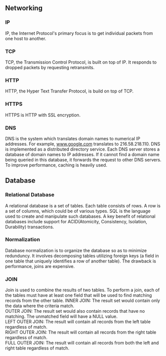 ## Networking

### IP
IP, the Internet Protocol's primary focus is to get individual packets from one host to another.

### TCP
TCP, the Transmission Control Protocol, is built on top of IP. It responds to dropped packets by requesting retransmits.

### HTTP
HTTP, the Hyper Text Transfer Protocol, is build on top of TCP.

### HTTPS
HTTPS is HTTP with SSL encryption. 

### DNS
DNS is the system which translates domain names to numerical IP addresses. For example, www.google.com translates to 216.58.218.110. DNS is implemented as a distributed directory service. Each DNS server stores a database of domain names to IP addresses. If it cannot find a domain name being queried in this database, it forwards the request to other DNS servers. To improve performance, caching is heavily used.

## Database

### Relational Database
A relational database is a set of tables. Each table consists of rows. A row is a set of columns, which could be of various types. SQL is the language used to create and manipulate such databases. A key benefit of relational databases include support for ACID(Atomicity, Consistency, Isolation, Durability) transactions.


### Normalization
Database normalization is to organize the database so as to minimize redunduncy. It involves decomposing tables utilizing foreign keys (a field in one table that uniquely identifies a row of another table). The drawback is performance, joins are expensive.

### JOIN
Join is used to combine the results of two tables. To perform a join, each of the tables must have at least one field that will be used to find matching records from the other table. 
INNER JOIN: The result set would contain only the data where the criteria match.<br/>
OUTER JOIN: The result set would also contain records that have no matching. The unmatched field will have a NULL value.<br/> 
LEFT OUTER JOIN: The result will contain all records from the left table regardless of match.<br/>
RIGHT OUTER JOIN: The result will contain all records from the right table regardless of match.<br/>
FULL OUTER JOIN: The result will contain all records from both the left and right table regardless of match.<br/>
